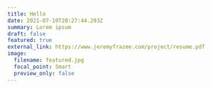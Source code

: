 ```yaml
---
title: Hello
date: 2021-07-10T20:27:44.293Z
summary: Lorem ipsum
draft: false
featured: true
external_link: https://www.jeremyfrazee.com/project/resume.pdf
image:
  filename: featured.jpg
  focal_point: Smart
  preview_only: false
---
```

